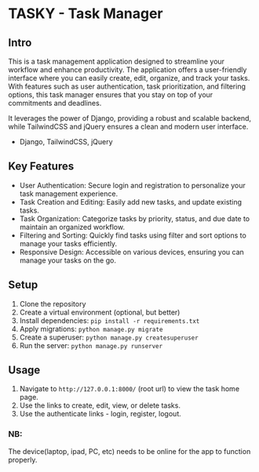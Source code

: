 # TASKY - Task Manager

## Intro

This is a task management application designed to streamline your workflow and enhance productivity. The application offers a user-friendly interface where you can easily create, edit, organize, and track your tasks. With features such as user authentication, task prioritization, and filtering options, this task manager ensures that you stay on top of your commitments and deadlines.

It leverages the power of Django, providing a robust and scalable backend, while TailwindCSS and jQuery ensures a clean and modern user interface.
- Django, TailwindCSS, jQuery

## Key Features

- User Authentication: Secure login and registration to personalize your task management experience.
- Task Creation and Editing: Easily add new tasks, and update existing tasks.
- Task Organization: Categorize tasks by priority, status, and due date to maintain an organized workflow.
- Filtering and Sorting: Quickly find tasks using filter and sort options to manage your tasks efficiently.
- Responsive Design: Accessible on various devices, ensuring you can manage your tasks on the go.

## Setup

1. Clone the repository
2. Create a virtual environment (optional, but better)
3. Install dependencies: `pip install -r requirements.txt`
4. Apply migrations: `python manage.py migrate`
5. Create a superuser: `python manage.py createsuperuser`
6. Run the server: `python manage.py runserver`

## Usage

1. Navigate to `http://127.0.0.1:8000/` (root url) to view the task home page.
2. Use the links to create, edit, view, or delete tasks.
3. Use the authenticate links - login, register, logout.


### NB:
The device(laptop, ipad, PC, etc) needs to be online for the app to function properly.